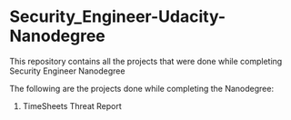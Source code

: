 # Security_Engineer-Udacity-Nanodegree
This repository contains all the projects that were done while completing Security Engineer Nanodegree

The following are the projects done while completing the Nanodegree:
1. TimeSheets Threat Report
